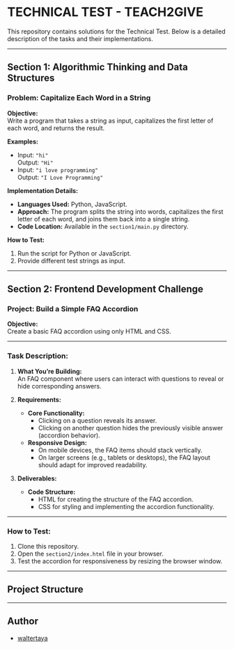 # TECHNICAL TEST - TEACH2GIVE

This repository contains solutions for the Technical Test. Below is a detailed description of the tasks and their implementations. 

---

## **Section 1: Algorithmic Thinking and Data Structures**

### **Problem:** Capitalize Each Word in a String

**Objective:**  
Write a program that takes a string as input, capitalizes the first letter of each word, and returns the result.

**Examples:**  
- Input: `"hi"`  
  Output: `"Hi"`  
- Input: `"i love programming"`  
  Output: `"I Love Programming"`  

**Implementation Details:**  
- **Languages Used:** Python, JavaScript.  
- **Approach:** The program splits the string into words, capitalizes the first letter of each word, and joins them back into a single string.  
- **Code Location:** Available in the `section1/main.py` directory.

**How to Test:**  
1. Run the script for Python or JavaScript.
2. Provide different test strings as input.

---

## **Section 2: Frontend Development Challenge**

### **Project:** Build a Simple FAQ Accordion  

**Objective:**  
Create a basic FAQ accordion using only HTML and CSS.

---

### **Task Description:**

1. **What You’re Building:**  
   An FAQ component where users can interact with questions to reveal or hide corresponding answers.

2. **Requirements:**  
   - **Core Functionality:**  
     - Clicking on a question reveals its answer.  
     - Clicking on another question hides the previously visible answer (accordion behavior).  
   - **Responsive Design:**  
     - On mobile devices, the FAQ items should stack vertically.  
     - On larger screens (e.g., tablets or desktops), the FAQ layout should adapt for improved readability.

3. **Deliverables:**  
   - **Code Structure:**  
     - HTML for creating the structure of the FAQ accordion.  
     - CSS for styling and implementing the accordion functionality.  

---

### **How to Test:**  

1. Clone this repository.  
2. Open the `section2/index.html` file in your browser.  
3. Test the accordion for responsiveness by resizing the browser window.

---

## **Project Structure**

---


## Author

- [waltertaya](https://github.com/waltertaya)
